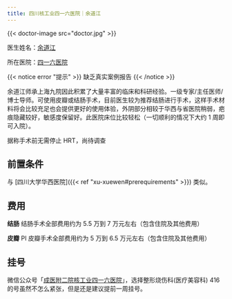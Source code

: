 ```yaml
---
title: 四川核工业四一六医院｜余道江
---
```


{{< doctor-image src="doctor.jpg" >}}

医生姓名：[余道江](https://www.416h.com/main/teamread/3003.htmll)

所在医院：[四一六医院](https://www.amap.com/place/B001C8N16H)

{{< notice error "提示" >}}
缺乏真实案例报告
{{< /notice >}}

余道江师承上海九院因此积累了大量丰富的临床和科研经验。一级专家/主任医师/博士导师。可使用皮瓣或结肠手术，目前医生较为推荐结肠进行手术，这样手术材料将会比较充足也会提供更好的使用体验，外阴部分相较于华西与省医院稍弱，疤痕隐藏较好，敏感度保留好。此医院床位比较轻松（一切顺利的情况下大约 1 周即可入院）。

据称手术前无需停止 HRT，尚待调查

## 前置条件

与 [四川大学华西医院]({{< ref "xu-xuewen#prerequirements" >}}) 类似。

## 费用

**结肠**
结肠手术全部费用约为 5.5 万到 7 万元左右（包含住院及其他费用）

**皮瓣**
PI 皮瓣手术全部费用约为 5 万到 6.5 万元左右（包含住院及其他费用）

## 挂号

微信公众号「[成医附二院核工业四一六医院](weixin://gh_2e7184bbc8ad)」，选择整形烧伤科(医疗美容科)
416 的号虽然不怎么紧张，但是还是建议提前一周挂号。
